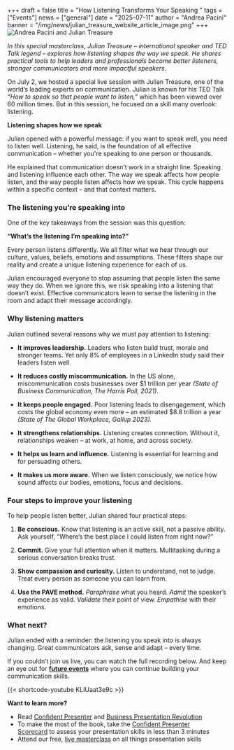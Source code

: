 +++
draft = false
title = "How Listening Transforms Your Speaking "
tags = ["Events"]
news = ["general"]
date = "2025-07-11"
author = "Andrea Pacini"
banner = "/img/news/julian_treasure_website_article_image.png"
+++
![Andrea Pacini and Julian Treasure](/img/news/julian_treasure_website_article_image.png "AP and JT")

*In this special masterclass, Julian Treasure – international speaker and TED Talk legend – explores how listening shapes the way we speak. He shares practical tools to help leaders and professionals become better listeners, stronger communicators and more impactful speakers.*

On July 2, we hosted a special live session with Julian Treasure, one of the world’s leading experts on communication. Julian is known for his TED Talk *“How to speak so that people want to listen,”* which has been viewed over 60 million times. But in this session, he focused on a skill many overlook: listening.



**Listening shapes how we speak**

Julian opened with a powerful message: if you want to speak well, you need to listen well. Listening, he said, is the foundation of all effective communication – whether you're speaking to one person or thousands.

He explained that communication doesn’t work in a straight line. Speaking and listening influence each other. The way we speak affects how people listen, and the way people listen affects how we speak. This cycle happens within a specific context – and that context matters.

### **The listening you’re speaking into**

One of the key takeaways from the session was this question: 

**“What’s the listening I’m speaking into?”**

Every person listens differently. We all filter what we hear through our culture, values, beliefs, emotions and assumptions. These filters shape our reality and create a unique listening experience for each of us.

Julian encouraged everyone to stop assuming that people listen the same way they do. When we ignore this, we risk speaking into a listening that doesn’t exist. Effective communicators learn to sense the listening in the room and adapt their message accordingly.

### **Why listening matters**

Julian outlined several reasons why we must pay attention to listening:

* **It improves leadership.** Leaders who listen build trust, morale and stronger teams. Yet only 8% of employees in a LinkedIn study said their leaders listen well.


* **It reduces costly miscommunication.** In the US alone, miscommunication costs businesses over $1 trillion per year *(State of Business Communication, The Harris Poll, 2021)*.


* **It keeps people engaged.** Poor listening leads to disengagement, which costs the global economy even more – an estimated $8.8 trillion a year *(State of The Global Workplace, Gallup 2023).*


* **It strengthens relationships.** Listening creates connection. Without it, relationships weaken – at work, at home, and across society.


* **It helps us learn and influence.** Listening is essential for learning and for persuading others.


* **It makes us more aware.** When we listen consciously, we notice how sound affects our bodies, emotions, focus and decisions.



### **Four steps to improve your listening**

To help people listen better, Julian shared four practical steps:

1. **Be conscious.** Know that listening is an active skill, not a passive ability. Ask yourself, “Where’s the best place I could listen from right now?”


2. **Commit.** Give your full attention when it matters. Multitasking during a serious conversation breaks trust.


3. **Show compassion and curiosity.** Listen to understand, not to judge. Treat every person as someone you can learn from.


4. **Use the PAVE method.** *Paraphrase* what you heard. *Admit* the speaker’s experience as valid. *Validate* their point of view. *Empathise* with their emotions.



### **What next?**

Julian ended with a reminder: the listening you speak into is always changing. Great communicators ask, sense and adapt – every time.

If you couldn’t join us live, you can watch the full recording below. And keep an eye out for **[future events](https://www.ideasonstage.com/uk/events/)** where you can continue building your communication skills.


{{< shortcode-youtube KLIUaat3e9c >}}

  <p class="p1"><strong>Want to learn more?</strong>&nbsp;</p>
  <ul class="ul1">
    <li class="li3"><span class="s5">Read&nbsp;<a href="https://www.ideasonstage.com/admin/"><span class="s6">Confident Presenter</span></a>&nbsp;and&nbsp;<a href="https://www.ideasonstage.com/admin/"><span class="s6">Business Presentation Revolution</span></a></span></li>
    <li class="li1">To make the most of the book, take the&nbsp;<a href="https://www.ideasonstage.com/admin/"><span class="s1">Confident Presenter Scorecard</span></a>&nbsp;to assess your presentation skills in less than 3 minutes</li>
    <li class="li1">Attend our free,&nbsp;<a href="https://www.ideasonstage.com/uk/events/"><span class="s1">live masterclass</span></a>&nbsp;on all things presentation skills</li>
  </ul>
</div>

